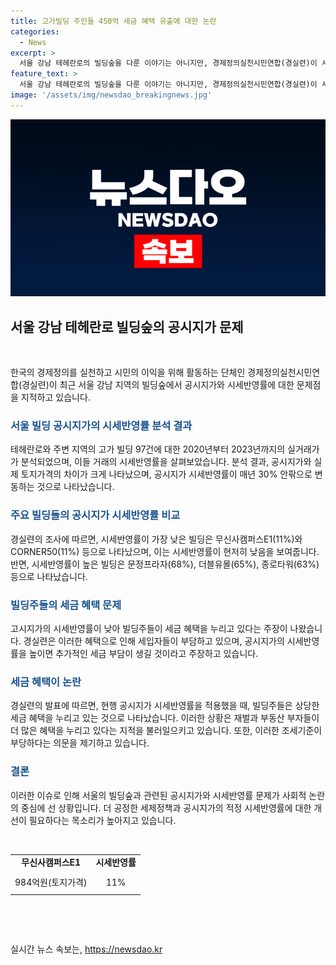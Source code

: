 ```yaml
---
title: 고가빌딩 주인들 450억 세금 혜택 유출에 대한 논란
categories:
  - News
excerpt: >
  서울 강남 테헤란로의 빌딩숲을 다룬 이야기는 아니지만, 경제정의실천시민연합(경실련)이 서울 내 1000억원 이상의 고가 빌딩의 공시지가 시세반영률과 실거래가의 차이에 대해 지적하고 있다. 경실련이 발표한 분석 결과에 따르면, 공시지가 시세반영률이 실거래가와 크게 차이나는 경우가 많아 빌딩주들이 세금 혜택을 받고 있다는 주장이다. 특히, 공시지가 시세반영률이 낮은 빌딩의 경우 건물이 신축된 후에 시가표준액이 적용되는 등의 문제가 제기되고 있다. 경실련은 이러한 상황이 부동산 부자와 재벌 등에게 큰 세금 혜택을 주고 있다며 조세형평성에 대한 우려를 표명하고 있다.
feature_text: >
  서울 강남 테헤란로의 빌딩숲을 다룬 이야기는 아니지만, 경제정의실천시민연합(경실련)이 서울 내 1000억원 이상의 고가 빌딩의 공시지가 시세반영률과 실거래가의 차이에 대해 지적하고 있다. 경실련이 발표한 분석 결과에 따르면, 공시지가 시세반영률이 실거래가와 크게 차이나는 경우가 많아 빌딩주들이 세금 혜택을 받고 있다는 주장이다. 특히, 공시지가 시세반영률이 낮은 빌딩의 경우 건물이 신축된 후에 시가표준액이 적용되는 등의 문제가 제기되고 있다. 경실련은 이러한 상황이 부동산 부자와 재벌 등에게 큰 세금 혜택을 주고 있다며 조세형평성에 대한 우려를 표명하고 있다.
image: '/assets/img/newsdao_breakingnews.jpg'
---
```


<p><img src="/assets/img/newsdao_breakingnews.jpg" alt="pcversion 속보" /></p>

<h2 data-ke-size="size26">서울 강남 테헤란로 빌딩숲의 공시지가 문제</h2>

<p data-ke-size="size16">&nbsp;</p>

<p>한국의 경제정의를 실천하고 시민의 이익을 위해 활동하는 단체인 경제정의실천시민연합(경실련)이 최근 서울 강남 지역의 빌딩숲에서 공시지가와 시세반영률에 대한 문제점을 지적하고 있습니다.</p>

<h3><b><span style="color: #1a5490;">서울 빌딩 공시지가의 시세반영률 분석 결과</span></b></h3>

<p>테헤란로와 주변 지역의 고가 빌딩 97건에 대한 2020년부터 2023년까지의 실거래가가 분석되었으며, 이들 거래의 시세반영률을 살펴보았습니다. 분석 결과, 공시지가와 실제 토지가격의 차이가 크게 나타났으며, 공시지가 시세반영률이 매년 30% 안팎으로 변동하는 것으로 나타났습니다.</p>

<h3><b><span style="color: #1a5490;">주요 빌딩들의 공시지가 시세반영률 비교</span></b></h3>

<p>경실련의 조사에 따르면, 시세반영률이 가장 낮은 빌딩은 무신사캠퍼스E1(11%)와 CORNER50(11%) 등으로 나타났으며, 이는 시세반영률이 현저히 낮음을 보여줍니다. 반면, 시세반영률이 높은 빌딩은 문정프라자(68%), 더블유몰(65%), 종로타워(63%) 등으로 나타났습니다.</p>

<h3><b><span style="color: #1a5490;">빌딩주들의 세금 혜택 문제</span></b></h3>

<p>고시지가의 시세반영률이 낮아 빌딩주들이 세금 혜택을 누리고 있다는 주장이 나왔습니다. 경실련은 이러한 혜택으로 인해 세입자들이 부담하고 있으며, 공시지가의 시세반영률을 높이면 추가적인 세금 부담이 생길 것이라고 주장하고 있습니다.</p>

<h3><b><span style="color: #1a5490;">세금 혜택이 논란</span></b></h3>

<p>경실련의 발표에 따르면, 현행 공시지가 시세반영률을 적용했을 때, 빌딩주들은 상당한 세금 혜택을 누리고 있는 것으로 나타났습니다. 이러한 상황은 재벌과 부동산 부자들이 더 많은 혜택을 누리고 있다는 지적을 불러일으키고 있습니다. 또한, 이러한 조세기준이 부당하다는 의문을 제기하고 있습니다.</p>

<h3><b><span style="color: #1a5490;">결론</span></b></h3>

<p>이러한 이슈로 인해 서울의 빌딩숲과 관련된 공시지가와 시세반영률 문제가 사회적 논란의 중심에 선 상황입니다. 더 공정한 세제정책과 공시지가의 적정 시세반영률에 대한 개선이 필요하다는 목소리가 높아지고 있습니다.</p>

<p data-ke-size="size16">&nbsp;</p>

<table>
    <tbody>
        <tr>
            <td style="text-align: center; height: 17px;"><b>무신사캠퍼스E1</b></td>
            <td style="text-align: center; height: 17px;"><b>시세반영률</b></td>
        </tr>
        <tr>
            <td style="text-align: left; height: 33px;">984억원(토지가격)</td>
            <td style="text-align: center; height: 17px;">11%</td>
        </tr>
    </tbody>
</table>

<p data-ke-size="size16">&nbsp;</p>

<p data-ke-size="size16">&nbsp;</p>
실시간 뉴스 속보는, <a href="https://newsdao.kr" rel="dofollow">https://newsdao.kr</a>


